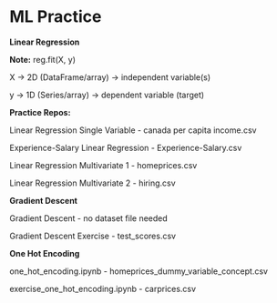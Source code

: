 # ML Practice

**Linear Regression**

**Note:** reg.fit(X, y)

X → 2D (DataFrame/array) → independent variable(s)

y → 1D (Series/array) → dependent variable (target)

**Practice Repos:**

Linear Regression Single Variable - canada per capita income.csv

Experience-Salary Linear Regression - Experience-Salary.csv

Linear Regression Multivariate 1 - homeprices.csv

Linear Regression Multivariate 2 - hiring.csv

**Gradient Descent**

Gradient Descent - no dataset file needed

Gradient Descent Exercise - test_scores.csv

**One Hot Encoding**

one_hot_encoding.ipynb - homeprices_dummy_variable_concept.csv

exercise_one_hot_encoding.ipynb - carprices.csv

